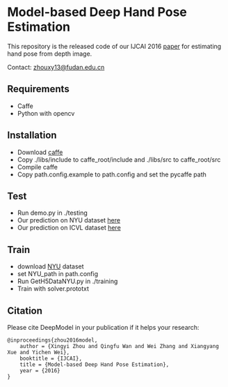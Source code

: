 # Model-based Deep Hand Pose Estimation
This repository is the released code of our IJCAI 2016 [paper](http://xingyizhou.xyz/zhou2016model.pdf) for estimating hand pose from depth image.

Contact: zhouxy13@fudan.edu.cn

## Requirements
- Caffe
- Python with opencv

## Installation
- Download [caffe](http://caffe.berkeleyvision.org/) 
- Copy ./libs/include to caffe_root/include and ./libs/src to caffe_root/src
- Compile caffe
- Copy path.config.example to path.config and set the pycaffe path

## Test
- Run demo.py in ./testing
- Our prediction on NYU dataset [here](http://xingyizhou.xyz/IJCAI16_NYU.txt)
- Our prediction on ICVL dataset [here](http://xingyizhou.xyz/IJCAI16_ICVL.txt)

## Train
- download [NYU](http://cims.nyu.edu/~tompson/NYU_Hand_Pose_Dataset.htm#download) dataset
- set NYU_path in path.config
- Run GetH5DataNYU.py in ./training
- Train with solver.prototxt

## Citation

Please cite DeepModel in your publication if it helps your research:

    @inproceedings{zhou2016model,
        author = {Xingyi Zhou and Qingfu Wan and Wei Zhang and Xiangyang Xue and Yichen Wei},
        booktitle = {IJCAI},
        title = {Model-based Deep Hand Pose Estimation},
        year = {2016}
    }